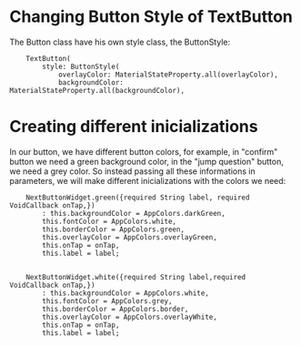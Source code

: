 #   Changing Button Style of TextButton
The Button class have his own style class, the ButtonStyle:
```
    TextButton(
        style: ButtonStyle(
            overlayColor: MaterialStateProperty.all(overlayColor),
            backgroundColor: MaterialStateProperty.all(backgroundColor),
```

#   Creating different inicializations
In our button, we have different button colors, for example, in "confirm" button we need a green background color, in the "jump question" button, we need a grey color. So instead passing all these informations in parameters, we will make different inicializations with the colors we need:
```
    NextButtonWidget.green({required String label, required VoidCallback onTap,})
        : this.backgroundColor = AppColors.darkGreen, 
        this.fontColor = AppColors.white,
        this.borderColor = AppColors.green, 
        this.overlayColor = AppColors.overlayGreen,
        this.onTap = onTap,
        this.label = label;
  

    NextButtonWidget.white({required String label,required VoidCallback onTap,})
        : this.backgroundColor = AppColors.white, 
        this.fontColor = AppColors.grey, 
        this.borderColor = AppColors.border,
        this.overlayColor = AppColors.overlayWhite,
        this.onTap = onTap,
        this.label = label;
```